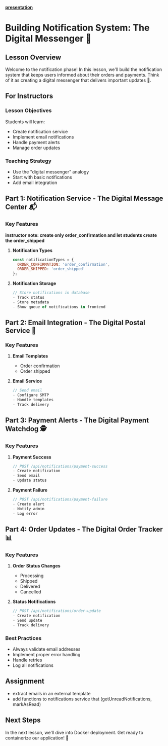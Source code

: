 **[presentation](https://gamma.app/docs/Building-a-Notification-System-The-Digital-Messenger--s7d0yxch37123qs)**
# Building Notification System: The Digital Messenger 🔔

## Lesson Overview

Welcome to the notification phase! In this lesson, we'll build the notification system that keeps users informed about their orders and payments. Think of it as creating a digital messenger that delivers important updates 🔔.

## For Instructors

### Lesson Objectives

Students will learn:
- Create notification service
- Implement email notifications
- Handle payment alerts
- Manage order updates

### Teaching Strategy

- Use the "digital messenger" analogy
- Start with basic notifications
- Add email integration

## Part 1: Notification Service - The Digital Message Center 📬

### Key Features

**instructor note: create only order_confirmation and let students create the order_shipped**

1. **Notification Types**
   ```javascript
   const notificationTypes = {
     ORDER_CONFIRMATION: 'order_confirmation',
     ORDER_SHIPPED: 'order_shipped'
   };
   ```

2. **Notification Storage**
   ```javascript
   // Store notifications in database
   - Track status
   - Store metadata
   - Show queue of notifications in frontend
   ```

## Part 2: Email Integration - The Digital Postal Service 📧

### Key Features

1. **Email Templates**
   - Order confirmation
   - Order shipped

2. **Email Service**
   ```javascript
   // Send email
   - Configure SMTP
   - Handle templates
   - Track delivery
   ```

## Part 3: Payment Alerts - The Digital Payment Watchdog 🕵️

### Key Features

1. **Payment Success**
   ```javascript
   // POST /api/notifications/payment-success
   - Create notification
   - Send email
   - Update status
   ```

2. **Payment Failure**
   ```javascript
   // POST /api/notifications/payment-failure
   - Create alert
   - Notify admin
   - Log error
   ```

## Part 4: Order Updates - The Digital Order Tracker 📊

### Key Features

1. **Order Status Changes**
   - Processing
   - Shipped
   - Delivered
   - Cancelled

2. **Status Notifications**
   ```javascript
   // POST /api/notifications/order-update
   - Create notification
   - Send update
   - Track delivery
   ```

### Best Practices

- Always validate email addresses
- Implement proper error handling
- Handle retries
- Log all notifications

## Assignment

- extract emails in an external template
- add functions to notifications service that (getUnreadNotifications, markAsRead)

## Next Steps

In the next lesson, we'll dive into Docker deployment. Get ready to containerize our application! 🐳

